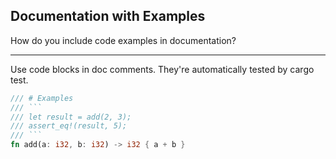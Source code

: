 ## Documentation with Examples

How do you include code examples in documentation?

---

Use code blocks in doc comments. They're automatically tested by cargo test.

```rust
/// # Examples
/// ```
/// let result = add(2, 3);
/// assert_eq!(result, 5);
/// ```
fn add(a: i32, b: i32) -> i32 { a + b }
```

